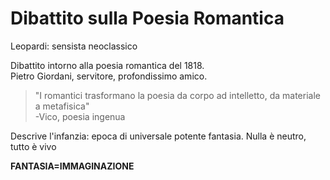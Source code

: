 # Dibattito sulla Poesia Romantica
Leopardi: sensista neoclassico  
  
Dibattito intorno alla poesia romantica del 1818.  
Pietro Giordani, servitore, profondissimo amico.  
  
  
>"I romantici trasformano la poesia da corpo ad intelletto, da materiale a metafisica"  
>-Vico, poesia ingenua  
  
Descrive l'infanzia: epoca di universale potente fantasia. Nulla è neutro, tutto è vivo  
			  
  
**FANTASIA=IMMAGINAZIONE**  
